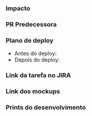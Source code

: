 ### Impacto

### PR Predecessora

### Plano de deploy
- Antes do deploy:
- Depois do deploy:

### Link da tarefa no JIRA

### Link dos mockups

### Prints do desenvolvimento
